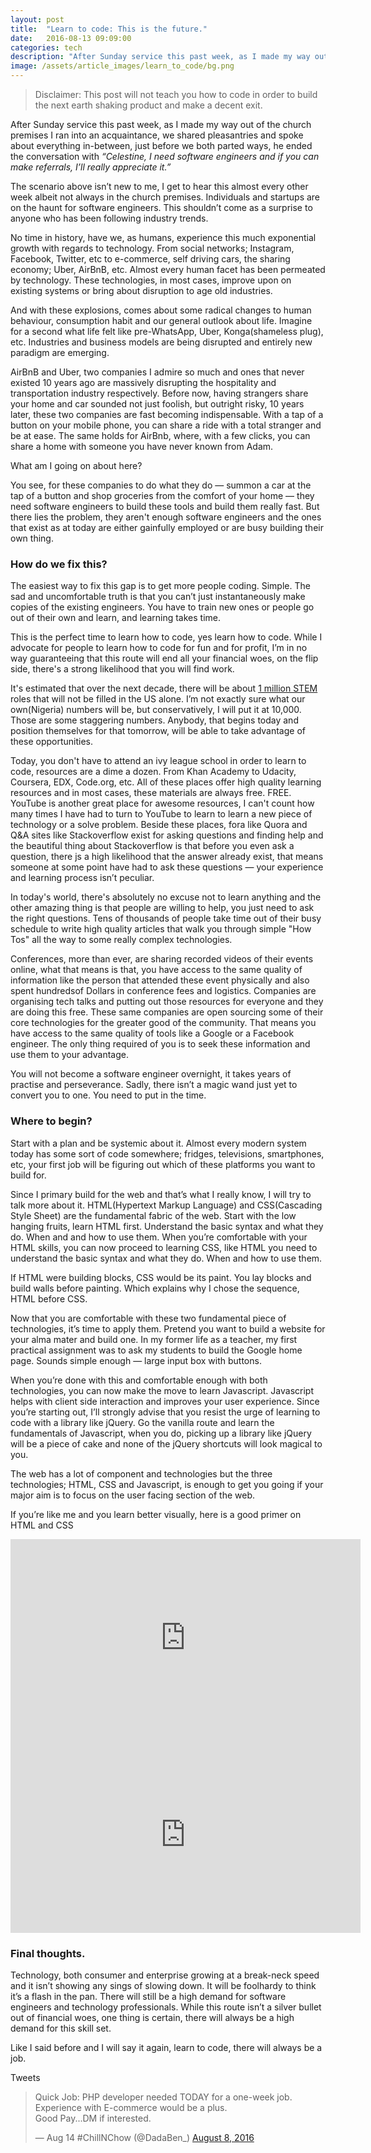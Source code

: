 ```yaml
---
layout: post
title:  "Learn to code: This is the future."
date:   2016-08-13 09:09:00
categories: tech
description: "After Sunday service this past week, as I made my way out of the church premises I ran into an acquaintance, we shared pleasantries and spoke about everything in-between, just before we both parted ways, he ended the conversation with Celestine, I need software engineers and if you can make referrals, I’ll really appreciate it."
image: /assets/article_images/learn_to_code/bg.png
---
```


>Disclaimer: This post will not teach you how to code in order to build the next earth shaking product and make a decent exit.

After Sunday service this past week, as I made my way out of the church premises I ran into an acquaintance, we shared pleasantries and spoke about everything in-between, just before we both parted ways, he ended the conversation with <em>“Celestine, I need software engineers and if you can make referrals, I’ll really appreciate it.”</em>

The scenario above isn’t new to me, I get to hear this almost every other week albeit not always in the church premises. Individuals and startups are on the haunt for software engineers. This shouldn’t come as a surprise to anyone who has been following industry trends.

No time in history, have we, as humans, experience this much exponential growth with regards to technology. From social networks; Instagram, Facebook, Twitter, etc to e-commerce, self driving cars, the sharing economy; Uber, AirBnB, etc. Almost every human facet has been permeated by technology. These technologies, in most cases, improve upon on existing systems or bring about disruption to age old industries.

And with these explosions, comes about some radical changes to human behaviour, consumption habit and our general outlook about life. Imagine for a second what life felt like pre-WhatsApp, Uber, Konga(shameless plug), etc. Industries and business models are being disrupted and entirely new paradigm are emerging.

AirBnB and Uber, two companies I admire so much and ones that never existed 10 years ago are massively disrupting the hospitality and transportation industry respectively. Before now, having strangers share your home and car sounded not just foolish, but outright risky, 10 years later, these two companies are fast becoming indispensable. With a tap of a button on your mobile phone, you can share a ride with a total stranger and be at ease. The same holds for AirBnb, where, with a few clicks, you can share a home with someone you have never known from Adam.

What am I going on about here?

You see, for these companies to do what they do — summon a car at the tap of a button and shop groceries from the comfort of your home — they need software engineers to build these tools and build them really fast. But there lies the problem, they aren't enough software engineers and the ones that exist as at today are either gainfully employed or are busy building their own thing.

### How do we fix this?
The easiest way to fix this gap is to get more people coding. Simple. The sad and uncomfortable truth is that you can’t just instantaneously make copies of the existing engineers. You have to train new ones or people go out of their own and learn, and learning takes time.

This is the perfect time to learn how to code, yes learn how to code. While I advocate for people to learn how to code for fun and for profit, I’m in no way guaranteeing that this route will end all your financial woes, on the flip side, there's a strong likelihood that you will find work.

It's estimated that over the next decade, there will be about [1 million STEM](http://www.bls.gov/opub/mlr/2015/article/stem-crisis-or-stem-surplus-yes-and-yes.htm) roles that will not be filled in the US alone. I’m not exactly sure what our own(Nigeria) numbers will be, but conservatively, I will put it at 10,000. Those are some staggering numbers. Anybody, that begins today and position themselves for that tomorrow, will be able to take advantage of these opportunities.

Today, you don't have to attend an ivy league school in order to learn to code, resources are a dime a dozen. From Khan Academy to Udacity, Coursera, EDX, Code.org, etc. All of these places offer high quality learning resources and in most cases, these materials are always free. FREE. YouTube is another great place for awesome resources, I can't count how many times I have had to turn to YouTube to learn to learn a new piece of technology or a solve problem. Beside these places, fora like Quora and Q&A sites like Stackoverflow exist for asking questions and finding help and the beautiful thing about Stackoverflow is that before you even ask a question, there js a high likelihood that the answer already exist, that means someone at some point have had to ask these questions — your experience and learning process isn’t peculiar.

In today's world, there's absolutely no excuse not to learn anything and the other amazing thing is that people are willing to help, you just need to ask the right questions. Tens of thousands of people take time out of their busy schedule to write high quality articles that walk you through simple "How Tos" all the way to some really complex technologies.

Conferences, more than ever, are sharing recorded videos of their events online, what that means is that, you have access to the same quality of information like the person that attended these event physically and also spent hundredsof Dollars in conference fees and logistics. Companies are organising tech talks and putting out those resources for everyone and they are doing this free. These same companies are open sourcing some of their core technologies for the greater good of the community. That means you have access to the same quality of tools like a Google or a Facebook engineer. The only thing required of you is to seek these information and use them to your advantage.

You will not become a software engineer overnight, it takes years of practise and perseverance. Sadly, there isn’t a magic wand just yet to convert you to one. You need to put in the time.

### Where to begin?
Start with a plan and be systemic about it. Almost every modern system today has some sort of code somewhere; fridges, televisions, smartphones, etc, your first job will be figuring out which of these platforms you want to build for.

Since I primary build for the web and that’s what I really know, I will try to talk more about it. HTML(Hypertext Markup Language) and CSS(Cascading Style Sheet) are the fundamental fabric of the web. Start with the low hanging fruits, learn HTML first. Understand the basic syntax and what they do. When and and how to use them. When you’re comfortable with your HTML skills, you can now proceed to learning CSS, like HTML you need to understand the basic syntax and what they do. When and how to use them.

If HTML were building blocks, CSS would be its paint. You lay blocks and build walls before painting. Which explains why I chose the sequence, HTML before CSS.

Now that you are comfortable with these two fundamental piece of technologies, it’s time to apply them. Pretend you want to build a website for your alma mater and build one. In my former life as a teacher, my first practical assignment was to ask my students to build the Google home page. Sounds simple enough — large input box with buttons.

When you’re done with this and comfortable enough with both technologies, you can now make the move to learn Javascript. Javascript helps with client side interaction and improves your user experience. Since you’re starting out, I’ll strongly advise that you resist the urge of learning to code with a library like jQuery. Go the vanilla route and learn the fundamentals of Javascript, when you do, picking up a library like jQuery will be a piece of cake and none of the jQuery shortcuts will look magical to you.

The web has a lot of component and technologies but the three technologies; HTML, CSS and Javascript, is enough to get you going if your major aim is to focus on the user facing section of the web.

If you’re like me and you learn better visually, here is a good primer on HTML and CSS
<iframe width="560" height="315" src="https://www.youtube.com/embed/dD2EISBDjWM?list=PLr6-GrHUlVf_ZNmuQSXdS197Oyr1L9sPB" frameborder="0" allowfullscreen></iframe>

<iframe width="560" height="315" src="https://www.youtube.com/embed/qKoajPPWpmo" frameborder="0" allowfullscreen></iframe>

### Final thoughts.
Technology, both consumer and enterprise growing at a break-neck speed and it isn’t showing any sings of slowing down. It will be foolhardy to think it’s a flash in the pan. There will still be a high demand for software engineers and technology professionals. While this route isn’t a silver bullet out of financial woes, one thing is certain, there will always be a high demand for this skill set.

Like I said before and I will say it again, learn to code, there will always be a job.

Tweets
<blockquote class="twitter-tweet" data-partner="tweetdeck"><p lang="en" dir="ltr">Quick Job: PHP developer needed TODAY for a one-week job.<br>Experience with E-commerce would be a plus. <br>Good Pay...DM if interested.</p>&mdash; Aug 14 #ChillNChow (@DadaBen_) <a href="https://twitter.com/DadaBen_/status/762579465285279744">August 8, 2016</a></blockquote>
<script async src="//platform.twitter.com/widgets.js" charset="utf-8"></script>